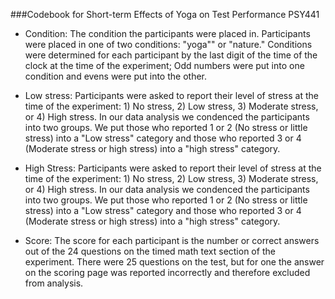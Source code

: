 
###Codebook for Short-term Effects of Yoga on Test Performance PSY441

* Condition: The condition the participants were placed in. Participants were placed in one of two conditions: "yoga"" or "nature." Conditions were determined for each participant by the last digit of the time of the clock at the time of the experiment; Odd numbers were put into one condition and evens were put into the other.

* Low stress: Participants were asked to report their level of stress at the time of the experiment: 1) No stress, 2) Low stress, 3) Moderate stress, or 4) High stress. In our data analysis we condenced the participants into two groups. We put those who reported 1 or 2 (No stress or little stress) into a "Low stress" category and those who reported 3 or 4 (Moderate stress or high stress) into a "high stress" category.

* High Stress: Participants were asked to report their level of stress at the time of the experiment: 1) No stress, 2) Low stress, 3) Moderate stress, or 4) High stress. In our data analysis we condenced the participants into two groups. We put those who reported 1 or 2 (No stress or little stress) into a "Low stress" category and those who reported 3 or 4 (Moderate stress or high stress) into a "high stress" category.

* Score: The score for each participant is the number or correct answers out of the 24 questions on the timed math text section of the experiment. There were 25 questions on the test, but for one the answer on the scoring page was reported incorrectly and therefore excluded from analysis.